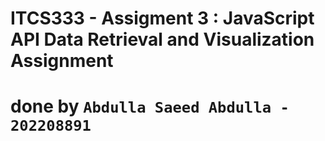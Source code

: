 # ITCS333 - Assigment 3 : JavaScript API Data Retrieval and Visualization Assignment


# done by `Abdulla Saeed Abdulla - 202208891`